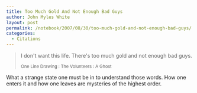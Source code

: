 ```yaml
---
title: Too Much Gold And Not Enough Bad Guys
author: John Myles White
layout: post
permalink: /notebook/2007/08/30/too-much-gold-and-not-enough-bad-guys/
categories:
  - Citations
---
```


<blockquote>
<p>I don't want this life. There's too much gold and not enough bad guys.</p>

<small>One Line Drawing : The Volunteers : A Ghost</small>
</blockquote>

What a strange state one must be in to understand those words. How one enters it and how one leaves are mysteries of the highest order.
